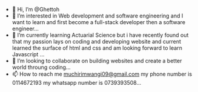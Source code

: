 - 👋 Hi, I’m @Ghettoh
- 👀 I’m interested in Web development and software engineering and I want to learn and first become a full-stack developer then a software engineer...
- 🌱 I’m currently learning Actuarial Science but i have recently found out that my passion lays on coding and developing website and current learned the surface of html and css and am looking forward to learn Javascript ...
- 💞️ I’m looking to collaborate on building websites and create a better world throung coding...
- 📫 How to reach me muchirimwangi09@gmail.com my phone number is 0114672193 my whatsapp number is 0739393508...

<!---
Ghettoh/Ghettoh is a ✨ special ✨ repository because its `README.md` (this file) appears on your GitHub profile.
You can click the Preview link to take a look at your changes.
--->
